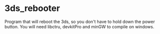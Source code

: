 # 3ds_rebooter
Program that will reboot the 3ds, so you don't have to hold down the power button.
You will need libctru, devkitPro and minGW to compile on windows.
